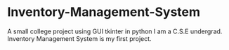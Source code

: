# Inventory-Management-System
A small college project using GUI tkinter in python
I am a C.S.E undergrad.
Inventory Management System is my first project.
